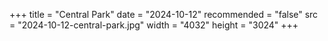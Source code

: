 +++
title = "Central Park"
date = "2024-10-12"
recommended = "false"
src = "2024-10-12-central-park.jpg"
width = "4032"
height = "3024"
+++